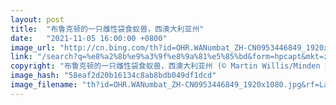 ```yaml
---
layout: post
title:  "布鲁克顿的一只雌性袋食蚁兽，西澳大利亚州"
date:   "2021-11-05 16:00:00 +0800"
image_url: "http://cn.bing.com/th?id=OHR.WANumbat_ZH-CN0953446849_1920x1080.jpg&rf=LaDigue_1920x1080.jpg&pid=hp"
link: "/search?q=%e8%a2%8b%e9%a3%9f%e8%9a%81%e5%85%bd&form=hpcapt&mkt=zh-cn"
copyright: "布鲁克顿的一只雌性袋食蚁兽，西澳大利亚州 (© Martin Willis/Minden Pictures)"
image_hash: "58eaf2d20b16134c8ab8bdb049df1dcd"
image_filename: "th?id=OHR.WANumbat_ZH-CN0953446849_1920x1080.jpg&rf=LaDigue_1920x1080.jpg&pid=hp"
---
```

